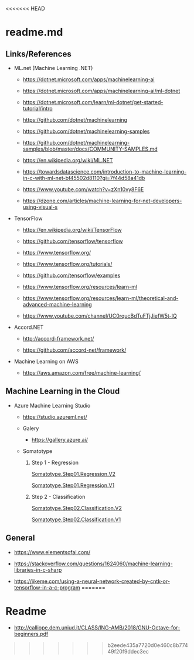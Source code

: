 <<<<<<< HEAD
# readme.md

## Links/References

*   ML.net (Machine Learning .NET)

    *   https://dotnet.microsoft.com/apps/machinelearning-ai

    *   https://dotnet.microsoft.com/apps/machinelearning-ai/ml-dotnet

    *   https://dotnet.microsoft.com/learn/ml-dotnet/get-started-tutorial/intro

    *   https://github.com/dotnet/machinelearning

    *   https://github.com/dotnet/machinelearning-samples

    *   https://github.com/dotnet/machinelearning-samples/blob/master/docs/COMMUNITY-SAMPLES.md

    *   https://en.wikipedia.org/wiki/ML.NET

    *   https://towardsdatascience.com/introduction-to-machine-learning-in-c-with-ml-net-bf45502d8110?gi=7f44d58a41db

    *   https://www.youtube.com/watch?v=zXn10vy8F6E

    *   https://dzone.com/articles/machine-learning-for-net-developers-using-visual-s

*   TensorFlow

    *   https://en.wikipedia.org/wiki/TensorFlow

    *   https://github.com/tensorflow/tensorflow

    *   https://www.tensorflow.org/

    *   https://www.tensorflow.org/tutorials/

    *   https://github.com/tensorflow/examples

    *   https://www.tensorflow.org/resources/learn-ml

    *   https://www.tensorflow.org/resources/learn-ml/theoretical-and-advanced-machine-learning

    *   https://www.youtube.com/channel/UC0rqucBdTuFTjJiefW5t-IQ

*   Accord.NET

    *   http://accord-framework.net/

    *   https://github.com/accord-net/framework/

*   Machine Learning on AWS

    *   https://aws.amazon.com/free/machine-learning/

## Machine Learning in the Cloud

*   Azure Machine Learning Studio

    *   https://studio.azureml.net/

    *   Galery

        *   https://gallery.azure.ai/

    *   Somatotype

        1.  Step 1 - Regression

            [Somatotype.Step01.Regression.V2]

            [Somatotype.Step01.Regression.V2]: https://studio.azureml.net/Home/ViewWorkspaceCached/f923495916604ddfb1a42a0098161ea9#Workspaces/Experiments/Experiment/f923495916604ddfb1a42a0098161ea9.f-id.5da854c269984c94b7e439c3e8a4ede5/ViewExperiment

            [Somatotype.Step01.Regression.V1]

            [Somatotype.Step01.Regression.V1]: https://studio.azureml.net/Home/ViewWorkspaceCached/f923495916604ddfb1a42a0098161ea9#Workspaces/Experiments/Experiment/f923495916604ddfb1a42a0098161ea9.f-id.90bf8fa9fade4034a618da885d049491/ViewExperiment

        2.  Step 2 - Classification

            [Somatotype.Step02.Classification.V2]

            [Somatotype.Step02.Classification.V2]: https://studio.azureml.net/Home/ViewWorkspaceCached/f923495916604ddfb1a42a0098161ea9#Workspaces/Experiments/Experiment/f923495916604ddfb1a42a0098161ea9.f-id.5da854c269984c94b7e439c3e8a4ede5/ViewExperiment

            [Somatotype.Step02.Classification.V1]

            [Somatotype.Step02.Classification.V1]: https://studio.azureml.net/Home/ViewWorkspaceCached/f923495916604ddfb1a42a0098161ea9#Workspaces/Experiments/Experiment/f923495916604ddfb1a42a0098161ea9.f-id.90bf8fa9fade4034a618da885d049491/ViewExperiment

## General

*   https://www.elementsofai.com/

*   https://stackoverflow.com/questions/1624060/machine-learning-libraries-in-c-sharp

*   https://jikeme.com/using-a-neural-network-created-by-cntk-or-tensorflow-in-a-c-program
=======
# Readme

*   http://calliope.dem.uniud.it/CLASS/ING-AMB/2018/GNU-Octave-for-beginners.pdf



>>>>>>> b2eede435a7720d0e460c8b77449f20f9ddec3ec
